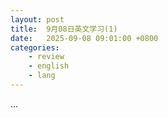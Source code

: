```yaml
---
layout: post
title:  9月08日英文学习(1)
date:   2025-09-08 09:01:00 +0800
categories: 
    - review
    - english
    - lang
---
```


...